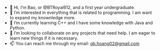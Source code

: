 - 👋 Hi, I’m Bao, or @BTRoyal612, and a first year undergraduate.
- 👀 I’m interested in everything that is related to programming. I am want to expand my knownledge more.
- 🌱 I’m currently learning C++ and I have some knowledge with Java and Python.
- 💞️ I’m looking to collaborate on any projects that need help. I am eager to learn new things if it is necessary.
- 📫 You can reach me through my email: gb.hoang02@gmail.com

<!---
BTRoyal612/BTRoyal612 is a ✨ special ✨ repository because its `README.md` (this file) appears on your GitHub profile.
You can click the Preview link to take a look at your changes.
--->
